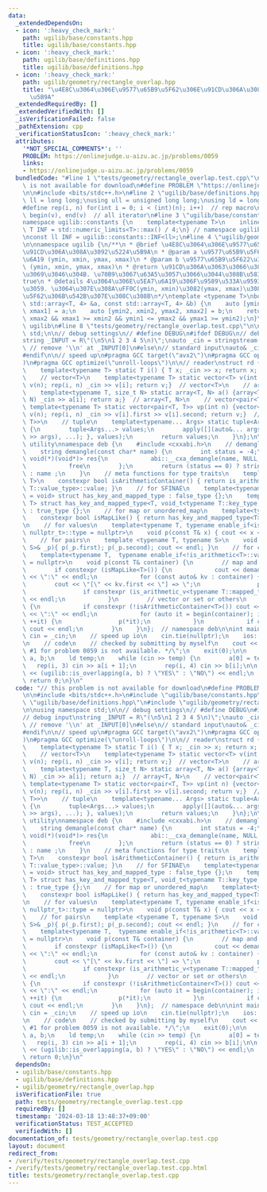 ```yaml
---
data:
  _extendedDependsOn:
  - icon: ':heavy_check_mark:'
    path: ugilib/base/constants.hpp
    title: ugilib/base/constants.hpp
  - icon: ':heavy_check_mark:'
    path: ugilib/base/definitions.hpp
    title: ugilib/base/definitions.hpp
  - icon: ':heavy_check_mark:'
    path: ugilib/geometry/rectangle_overlap.hpp
    title: "\u4E8C\u3064\u306E\u9577\u65B9\u5F62\u306E\u91CD\u306A\u308A\u3092\u5224\
      \u5B9A"
  _extendedRequiredBy: []
  _extendedVerifiedWith: []
  _isVerificationFailed: false
  _pathExtension: cpp
  _verificationStatusIcon: ':heavy_check_mark:'
  attributes:
    '*NOT_SPECIAL_COMMENTS*': ''
    PROBLEM: https://onlinejudge.u-aizu.ac.jp/problems/0059
    links:
    - https://onlinejudge.u-aizu.ac.jp/problems/0059
  bundledCode: "#line 1 \"tests/geometry/rectangle_overlap.test.cpp\"\n// this problem\
    \ is not available for download\n#define PROBLEM \"https://onlinejudge.u-aizu.ac.jp/problems/0059\"\
    \n\n#include <bits/stdc++.h>\n#line 2 \"ugilib/base/definitions.hpp\"\n\nusing\
    \ ll = long long;\nusing ull = unsigned long long;\nusing ld = long double;\n\
    #define rep(i, n) for(int i = 0; i < (int)(n); i++)  // rep macro\n#define all(v)\
    \ begin(v), end(v)  // all iterator\n#line 3 \"ugilib/base/constants.hpp\"\n\n\
    namespace ugilib::constants {\n    template<typename T>\n    inline constexpr\
    \ T INF = std::numeric_limits<T>::max() / 4;\n} // namespace ugilib::constants\n\
    \nconst ll INF = ugilib::constants::INF<ll>;\n#line 4 \"ugilib/geometry/rectangle_overlap.hpp\"\
    \n\nnamespace ugilib {\n/**\n * @brief \u4E8C\u3064\u306E\u9577\u65B9\u5F62\u306E\
    \u91CD\u306A\u308A\u3092\u5224\u5B9A\n * @param a \u9577\u65B9\u5F621\u306E\u5EA7\
    \u6A19 (ymin, xmin, ymax, xmax)\n * @param b \u9577\u65B9\u5F622\u306E\u5EA7\u6A19\
    \ (ymin, xmin, ymax, xmax)\n * @return \u91CD\u306A\u3063\u3066\u3044\u308B\u304B\
    \u3069\u3046\u304B. \u70B9\u3067\u63A5\u3057\u3066\u3044\u308B\u5834\u5408\u3082\
    true\n * @details 4\u3064\u306E\u5EA7\u6A19\u306F\u9589\u533A\u9593\u3067\u8868\
    \u3059. \u3064\u307E\u308A\uFF0C(ymin, xmin)\u3082(ymax, xmax)\u3082\u9577\u65B9\
    \u5F62\u306B\u542B\u307E\u308C\u308B\n*/\ntemplate <typename T>\nbool is_overlapping(const\
    \ std::array<T, 4> &a, const std::array<T, 4> &b) {\n    auto [ymin1, xmin1, ymax1,\
    \ xmax1] = a;\n    auto [ymin2, xmin2, ymax2, xmax2] = b;\n    return (xmin1 <=\
    \ xmax2 && xmax1 >= xmin2 && ymin1 <= ymax2 && ymax1 >= ymin2);\n}\n} // namespace\
    \ ugilib\n#line 8 \"tests/geometry/rectangle_overlap.test.cpp\"\n\nusing namespace\
    \ std;\n\n// debug settings\n// #define DEBUG\n#ifdef DEBUG\n// debug input\n\
    string _INPUT = R\"(\n5\n1 2 3 4 5\n)\";\nauto _cin = stringstream(_INPUT.substr(1));\
    \ // remove '\\n' at _INPUT[0]\n#else\n// standard input\nauto& _cin = cin;\n\
    #endif\n\n// speed up\n#pragma GCC target(\"avx2\")\n#pragma GCC optimize(\"O3\"\
    )\n#pragma GCC optimize(\"unroll-loops\")\n\n// reader\nstruct rd {\n    // T\n\
    \    template<typename T> static T i() { T x; _cin >> x; return x; }  // T item\n\
    \    // vector<T>\n    template<typename T> static vector<T> v(int n) {vector<T>\
    \ v(n); rep(i, n) _cin >> v[i]; return v;}  // vector<T>\n    // array<T, N>\n\
    \    template<typename T, size_t N> static array<T, N> a() {array<T, N> a; rep(i,\
    \ N) _cin >> a[i]; return a;}  // array<T, N>\n    // vector<pair<T, T>>\n   \
    \ template<typename T> static vector<pair<T, T>> vp(int n) {vector<pair<T, T>>\
    \ v(n); rep(i, n) _cin >> v[i].first >> v[i].second; return v;}  // vector<pair<T,\
    \ T>>\n    // tuple\n    template<typename... Args> static tuple<Args...> t()\
    \ {\n        tuple<Args...> values;\n        apply([](auto&... args) { ((_cin\
    \ >> args), ...); }, values);\n        return values;\n    }\n};\n\n// debug print\
    \ utility\nnamespace deb {\n    #include <cxxabi.h>\n    // demangle type name\n\
    \    string demangle(const char* name) {\n        int status = -4;\n        unique_ptr<char,\
    \ void(*)(void*)> res{\n            abi::__cxa_demangle(name, NULL, NULL, &status),\n\
    \            free\n        };\n        return (status == 0) ? string(res.get())\
    \ : name ;\n    }\n    // meta functions for type traits\n    template<typename\
    \ T>\n    constexpr bool isArithmeticContainer() { return is_arithmetic<typename\
    \ T::value_type>::value; }\n    // for SFINAE\n    template<typename T, typename\
    \ = void> struct has_key_and_mapped_type : false_type {};\n    template<typename\
    \ T> struct has_key_and_mapped_type<T, void_t<typename T::key_type, typename T::mapped_type>>\
    \ : true_type {};\n    // for map or unordered_map\n    template<typename T>\n\
    \    constexpr bool isMapLike() { return has_key_and_mapped_type<T>::value; }\n\
    \n    // for values\n    template<typename T, typename enable_if<is_arithmetic<T>::value,\
    \ nullptr_t>::type = nullptr>\n    void p(const T& x) { cout << x << \" \"; }\n\
    \    // for pairs\n    template <typename T, typename S>\n    void p(const pair<T,\
    \ S>& _p){ p(_p.first); p(_p.second); cout << endl; }\n    // for containers\n\
    \    template<typename T,  typename enable_if<!is_arithmetic<T>::value, nullptr_t>::type\
    \ = nullptr>\n    void p(const T& container) {\n        // map and unordered_map\n\
    \        if constexpr (isMapLike<T>()) {\n            cout << demangle(typeid(T).name())\
    \ << \":\" << endl;\n            for (const auto& kv : container) {\n        \
    \        cout << \"[\" << kv.first << \"] => \";\n                p(kv.second);\n\
    \                if constexpr (is_arithmetic_v<typename T::mapped_type>) cout\
    \ << endl;\n            }\n        // vector or set or others\n        } else\
    \ {\n            if constexpr (!isArithmeticContainer<T>()) cout << demangle(typeid(T).name())\
    \ << \":\" << endl;\n            for (auto it = begin(container); it != end(container);\
    \ ++it) {\n                p(*it);\n            }\n            if constexpr (isArithmeticContainer<T>())\
    \ cout << endl;\n        }\n    }\n};  // namespace deb\n\nint main() {\n    auto&\
    \ cin = _cin;\n    // speed up io\n    cin.tie(nullptr);\n    ios::sync_with_stdio(false);\n\
    \n    // code\n    // checked by submitting by myself\n    cout << \"/* Test case\
    \ #1 for problem 0059 is not available. */\";\n    exit(0);\n\n    array<ld, 4>\
    \ a, b;\n    ld temp;\n    while (cin >> temp) {\n        a[0] = temp;\n     \
    \   rep(i, 3) cin >> a[i + 1];\n        rep(i, 4) cin >> b[i];\n\n        cout\
    \ << (ugilib::is_overlapping(a, b) ? \"YES\" : \"NO\") << endl;\n    }\n\n   \
    \ return 0;\n}\n"
  code: "// this problem is not available for download\n#define PROBLEM \"https://onlinejudge.u-aizu.ac.jp/problems/0059\"\
    \n\n#include <bits/stdc++.h>\n#include \"ugilib/base/constants.hpp\"\n#include\
    \ \"ugilib/base/definitions.hpp\"\n#include \"ugilib/geometry/rectangle_overlap.hpp\"\
    \n\nusing namespace std;\n\n// debug settings\n// #define DEBUG\n#ifdef DEBUG\n\
    // debug input\nstring _INPUT = R\"(\n5\n1 2 3 4 5\n)\";\nauto _cin = stringstream(_INPUT.substr(1));\
    \ // remove '\\n' at _INPUT[0]\n#else\n// standard input\nauto& _cin = cin;\n\
    #endif\n\n// speed up\n#pragma GCC target(\"avx2\")\n#pragma GCC optimize(\"O3\"\
    )\n#pragma GCC optimize(\"unroll-loops\")\n\n// reader\nstruct rd {\n    // T\n\
    \    template<typename T> static T i() { T x; _cin >> x; return x; }  // T item\n\
    \    // vector<T>\n    template<typename T> static vector<T> v(int n) {vector<T>\
    \ v(n); rep(i, n) _cin >> v[i]; return v;}  // vector<T>\n    // array<T, N>\n\
    \    template<typename T, size_t N> static array<T, N> a() {array<T, N> a; rep(i,\
    \ N) _cin >> a[i]; return a;}  // array<T, N>\n    // vector<pair<T, T>>\n   \
    \ template<typename T> static vector<pair<T, T>> vp(int n) {vector<pair<T, T>>\
    \ v(n); rep(i, n) _cin >> v[i].first >> v[i].second; return v;}  // vector<pair<T,\
    \ T>>\n    // tuple\n    template<typename... Args> static tuple<Args...> t()\
    \ {\n        tuple<Args...> values;\n        apply([](auto&... args) { ((_cin\
    \ >> args), ...); }, values);\n        return values;\n    }\n};\n\n// debug print\
    \ utility\nnamespace deb {\n    #include <cxxabi.h>\n    // demangle type name\n\
    \    string demangle(const char* name) {\n        int status = -4;\n        unique_ptr<char,\
    \ void(*)(void*)> res{\n            abi::__cxa_demangle(name, NULL, NULL, &status),\n\
    \            free\n        };\n        return (status == 0) ? string(res.get())\
    \ : name ;\n    }\n    // meta functions for type traits\n    template<typename\
    \ T>\n    constexpr bool isArithmeticContainer() { return is_arithmetic<typename\
    \ T::value_type>::value; }\n    // for SFINAE\n    template<typename T, typename\
    \ = void> struct has_key_and_mapped_type : false_type {};\n    template<typename\
    \ T> struct has_key_and_mapped_type<T, void_t<typename T::key_type, typename T::mapped_type>>\
    \ : true_type {};\n    // for map or unordered_map\n    template<typename T>\n\
    \    constexpr bool isMapLike() { return has_key_and_mapped_type<T>::value; }\n\
    \n    // for values\n    template<typename T, typename enable_if<is_arithmetic<T>::value,\
    \ nullptr_t>::type = nullptr>\n    void p(const T& x) { cout << x << \" \"; }\n\
    \    // for pairs\n    template <typename T, typename S>\n    void p(const pair<T,\
    \ S>& _p){ p(_p.first); p(_p.second); cout << endl; }\n    // for containers\n\
    \    template<typename T,  typename enable_if<!is_arithmetic<T>::value, nullptr_t>::type\
    \ = nullptr>\n    void p(const T& container) {\n        // map and unordered_map\n\
    \        if constexpr (isMapLike<T>()) {\n            cout << demangle(typeid(T).name())\
    \ << \":\" << endl;\n            for (const auto& kv : container) {\n        \
    \        cout << \"[\" << kv.first << \"] => \";\n                p(kv.second);\n\
    \                if constexpr (is_arithmetic_v<typename T::mapped_type>) cout\
    \ << endl;\n            }\n        // vector or set or others\n        } else\
    \ {\n            if constexpr (!isArithmeticContainer<T>()) cout << demangle(typeid(T).name())\
    \ << \":\" << endl;\n            for (auto it = begin(container); it != end(container);\
    \ ++it) {\n                p(*it);\n            }\n            if constexpr (isArithmeticContainer<T>())\
    \ cout << endl;\n        }\n    }\n};  // namespace deb\n\nint main() {\n    auto&\
    \ cin = _cin;\n    // speed up io\n    cin.tie(nullptr);\n    ios::sync_with_stdio(false);\n\
    \n    // code\n    // checked by submitting by myself\n    cout << \"/* Test case\
    \ #1 for problem 0059 is not available. */\";\n    exit(0);\n\n    array<ld, 4>\
    \ a, b;\n    ld temp;\n    while (cin >> temp) {\n        a[0] = temp;\n     \
    \   rep(i, 3) cin >> a[i + 1];\n        rep(i, 4) cin >> b[i];\n\n        cout\
    \ << (ugilib::is_overlapping(a, b) ? \"YES\" : \"NO\") << endl;\n    }\n\n   \
    \ return 0;\n}\n"
  dependsOn:
  - ugilib/base/constants.hpp
  - ugilib/base/definitions.hpp
  - ugilib/geometry/rectangle_overlap.hpp
  isVerificationFile: true
  path: tests/geometry/rectangle_overlap.test.cpp
  requiredBy: []
  timestamp: '2024-03-18 13:48:37+09:00'
  verificationStatus: TEST_ACCEPTED
  verifiedWith: []
documentation_of: tests/geometry/rectangle_overlap.test.cpp
layout: document
redirect_from:
- /verify/tests/geometry/rectangle_overlap.test.cpp
- /verify/tests/geometry/rectangle_overlap.test.cpp.html
title: tests/geometry/rectangle_overlap.test.cpp
---
```

